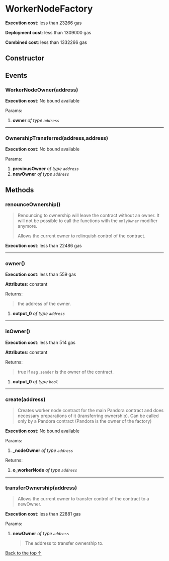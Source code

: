 # WorkerNodeFactory


**Execution cost**: less than 23266 gas

**Deployment cost**: less than 1309000 gas

**Combined cost**: less than 1332266 gas

## Constructor




## Events
### WorkerNodeOwner(address)


**Execution cost**: No bound available


Params:

1. **owner** *of type `address`*

--- 
### OwnershipTransferred(address,address)


**Execution cost**: No bound available


Params:

1. **previousOwner** *of type `address`*
2. **newOwner** *of type `address`*


## Methods
### renounceOwnership()
>
>Renouncing to ownership will leave the contract without an owner. It will not be possible to call the functions with the `onlyOwner` modifier anymore.
>
> Allows the current owner to relinquish control of the contract.


**Execution cost**: less than 22486 gas




--- 
### owner()


**Execution cost**: less than 559 gas

**Attributes**: constant



Returns:

> the address of the owner.

1. **output_0** *of type `address`*

--- 
### isOwner()


**Execution cost**: less than 514 gas

**Attributes**: constant



Returns:

> true if `msg.sender` is the owner of the contract.

1. **output_0** *of type `bool`*

--- 
### create(address)
>
> Creates worker node contract for the main Pandora contract and does necessary preparations of it (transferring ownership). Can be called only by a Pandora contract (Pandora is the owner of the factory)


**Execution cost**: No bound available


Params:

1. **_nodeOwner** *of type `address`*

Returns:


1. **o_workerNode** *of type `address`*

--- 
### transferOwnership(address)
>
> Allows the current owner to transfer control of the contract to a newOwner.


**Execution cost**: less than 22881 gas


Params:

1. **newOwner** *of type `address`*

    > The address to transfer ownership to.



[Back to the top ↑](#workernodefactory)
